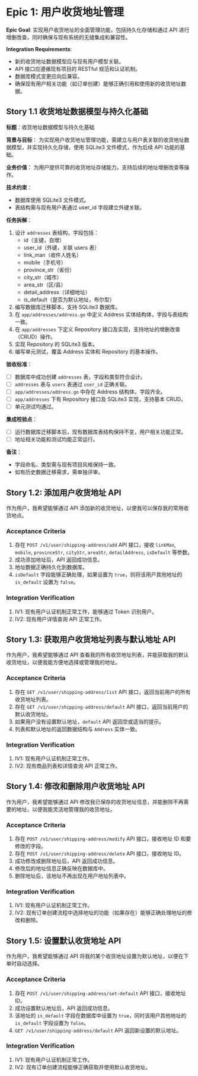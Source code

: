 # Epic 1: 用户收货地址管理

**Epic Goal**: 实现用户收货地址的全面管理功能，包括持久化存储和通过 API 进行增删改查，同时确保与现有系统的无缝集成和兼容性。

**Integration Requirements**:

-   新的收货地址数据模型应与现有用户模型关联。
-   API 接口应遵循现有项目的 RESTful 规范和认证机制。
-   数据库模式变更应向后兼容。
-   确保现有用户相关功能（如订单创建）能够正确引用和使用新的收货地址数据。

## Story 1.1 收货地址数据模型与持久化基础

**标题**：收货地址数据模型与持久化基础

**背景与目标**：
为实现用户收货地址管理功能，需建立与用户表关联的收货地址数据模型，并实现持久化存储，使用 SQLite3 文件模式，作为后续 API 功能的基础。

**业务价值**：
为用户提供可靠的收货地址存储能力，支持后续的地址增删改查等操作。

**技术约束**：

-   数据库使用 SQLite3 文件模式。
-   表结构需与现有用户表通过 user_id 字段建立外键关联。

**任务拆解**：

1. 设计 `addresses` 表结构，字段包括：
    - id（主键，自增）
    - user_id（外键，关联 users 表）
    - link_man（收件人姓名）
    - mobile（手机号）
    - province_str（省份）
    - city_str（城市）
    - area_str（区/县）
    - detail_address（详细地址）
    - is_default（是否为默认地址，布尔型）
2. 编写数据库迁移脚本，支持 SQLite3 数据库。
3. 在 `app/addresses/address.go` 中定义 Address 实体结构体，字段与表结构一致。
4. 在 `app/addresses` 下定义 Repository 接口及实现，支持地址的增删改查（CRUD）操作。
5. 实现 Repository 的 SQLite3 版本。
6. 编写单元测试，覆盖 Address 实体和 Repository 的基本操作。

**验收标准**：

-   [ ] 数据库中成功创建 `addresses` 表，字段和类型符合设计。
-   [ ] `addresses` 表与 `users` 表通过 `user_id` 正确关联。
-   [ ] `app/addresses/address.go` 中存在 Address 结构体，字段齐全。
-   [ ] `app/addresses` 下有 Repository 接口及 SQLite3 实现，支持基本 CRUD。
-   [ ] 单元测试均通过。

**集成校验点**：

-   [ ] 运行数据库迁移脚本后，现有数据库表结构保持不变，用户相关功能正常。
-   [ ] 地址相关功能和测试均能正常运行。

**备注**：

-   字段命名、类型需与现有项目风格保持一致。
-   如有历史数据迁移需求，需单独评审。

## Story 1.2: 添加用户收货地址 API

作为用户，我希望能够通过 API 添加新的收货地址，以便我可以保存我的常用收货地点。

### Acceptance Criteria

1.  存在 `POST /v1/user/shipping-address/add` API 接口，接收 `linkMan`, `mobile`, `provinceStr`, `cityStr`, `areaStr`, `detailAddress`, `isDefault` 等参数。
2.  成功添加地址后，API 返回成功信息。
3.  地址数据正确持久化到数据库。
4.  `isDefault` 字段能够正确处理，如果设置为 `true`，则将该用户其他地址的 `is_default` 设置为 `false`。

### Integration Verification

1.  IV1: 现有用户认证机制正常工作，能够通过 Token 识别用户。
2.  IV2: 现有用户详情查询 API 正常工作。

## Story 1.3: 获取用户收货地址列表与默认地址 API

作为用户，我希望能够通过 API 查看我的所有收货地址列表，并能获取我的默认收货地址，以便我能方便地选择或管理我的地址。

### Acceptance Criteria

1.  存在 `GET /v1/user/shipping-address/list` API 接口，返回当前用户的所有收货地址列表。
2.  存在 `GET /v1/user/shipping-address/default` API 接口，返回当前用户的默认收货地址。
3.  如果用户没有设置默认地址，`default` API 返回空或适当的提示。
4.  列表和默认地址的返回数据结构与 `Address` 实体一致。

### Integration Verification

1.  IV1: 现有用户认证机制正常工作。
2.  IV2: 现有商品列表和详情查询 API 正常工作。

## Story 1.4: 修改和删除用户收货地址 API

作为用户，我希望能够通过 API 修改我已保存的收货地址信息，并能删除不再需要的地址，以便我能灵活地管理我的收货地址。

### Acceptance Criteria

1.  存在 `POST /v1/user/shipping-address/modify` API 接口，接收地址 ID 和要修改的字段。
2.  存在 `POST /v1/user/shipping-address/delete` API 接口，接收地址 ID。
3.  成功修改或删除地址后，API 返回成功信息。
4.  修改后的地址信息正确反映在数据库中。
5.  删除地址后，该地址不再出现在用户地址列表中。

### Integration Verification

1.  IV1: 现有用户认证机制正常工作。
2.  IV2: 现有订单创建流程中选择地址的功能（如果存在）能够正确处理地址的修改和删除。

## Story 1.5: 设置默认收货地址 API

作为用户，我希望能够通过 API 将我的某个收货地址设置为默认地址，以便在下单时自动选择。

### Acceptance Criteria

1.  存在 `POST /v1/user/shipping-address/set-default` API 接口，接收地址 ID。
2.  成功设置默认地址后，API 返回成功信息。
3.  该地址的 `is_default` 字段在数据库中设置为 `true`，同时该用户其他地址的 `is_default` 字段设置为 `false`。
4.  `GET /v1/user/shipping-address/default` API 返回新设置的默认地址。

### Integration Verification

1.  IV1: 现有用户认证机制正常工作。
2.  IV2: 现有订单创建流程能够正确获取并使用默认收货地址。
